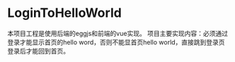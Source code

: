 # LoginToHelloWorld
本项目工程是使用后端的eggjs和前端的vue实现。  项目主要实现内容：必须通过登录才能显示首页的hello word，否则不能显首页hello world，直接跳到登录页登录后才能回到首页。
